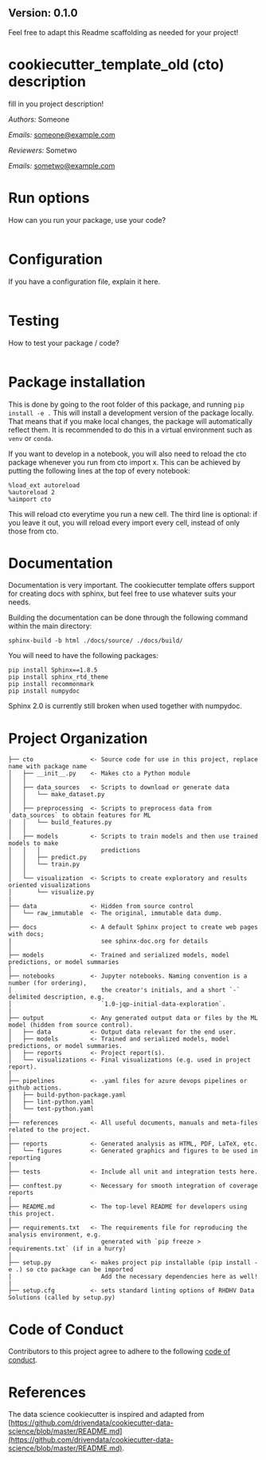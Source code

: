 ## Version: 0.1.0

Feel free to adapt this Readme scaffolding as needed for your project!

# cookiecutter_template_old (cto) description

fill in you project description!

_Authors:_ Someone

_Emails:_ someone@example.com

_Reviewers:_ Sometwo

_Emails:_ sometwo@example.com

# Run options

How can you run your package, use your code?

``` 
```

# Configuration

If you have a configuration file, explain it here.

```
```

# Testing

How to test your package / code?

```
```

# Package installation

This is done by going to the root folder of this package, and running `pip install -e .` This will install a development version of the package locally. That means that if you make local changes, the package will automatically reflect them. It is recommended to do this in a virtual environment such as `venv` or `conda`.

If you want to develop in a notebook, you will also need to reload the cto package whenever you run from cto import x. This can be achieved by putting the following lines at the top of every notebook:

```
%load_ext autoreload
%autoreload 2
%aimport cto
```

This will reload cto everytime you run a new cell. The third line is optional: if you leave it out, you will reload every import every cell, instead of only those from cto.

# Documentation

Documentation is very important. The cookiecutter template offers support for creating docs with sphinx, but feel free to use whatever suits your needs.

Building the documentation can be done through the following command within the main directory:

```
sphinx-build -b html ./docs/source/ ./docs/build/
```

You will need to have the following packages:
```
pip install Sphinx==1.8.5
pip install sphinx_rtd_theme
pip install recommonmark
pip install numpydoc
```

Sphinx 2.0 is currently still broken when used together with numpydoc.

# Project Organization

    ├── cto                <- Source code for use in this project, replace name with package name
    │   ├── __init__.py    <- Makes cto a Python module
    │   │
    │   ├── data_sources   <- Scripts to download or generate data
    │   │   └── make_dataset.py
    │   │
    │   ├── preprocessing  <- Scripts to preprocess data from `data_sources` to obtain features for ML
    │   │   └── build_features.py
    │   │
    │   ├── models         <- Scripts to train models and then use trained models to make
    │   │   │                 predictions
    │   │   ├── predict.py
    │   │   └── train.py
    │   │
    │   └── visualization  <- Scripts to create exploratory and results oriented visualizations
    │       └── visualize.py
    |
    ├── data               <- Hidden from source control
    │   └── raw_immutable  <- The original, immutable data dump.
    │
    ├── docs               <- A default Sphinx project to create web pages with docs; 
    |                         see sphinx-doc.org for details
    │
    ├── models             <- Trained and serialized models, model predictions, or model summaries
    │
    ├── notebooks          <- Jupyter notebooks. Naming convention is a number (for ordering),
    │                         the creator's initials, and a short `-` delimited description, e.g.
    │                         `1.0-jqp-initial-data-exploration`.
    |
    ├── output             <- Any generated output data or files by the ML model (hidden from source control).
    │   ├── data           <- Output data relevant for the end user.
    │   ├── models         <- Trained and serialized models, model predictions, or model summaries.
    │   ├── reports        <- Project report(s).
    │   └── visualizations <- Final visualizations (e.g. used in project report).
    │
    ├── pipelines          <- .yaml files for azure devops pipelines or github actions.
    │   ├── build-python-package.yaml
    │   ├── lint-python.yaml
    │   └── test-python.yaml
    |
    ├── references         <- All useful documents, manuals and meta-files related to the project.
    │
    ├── reports            <- Generated analysis as HTML, PDF, LaTeX, etc.
    │   └── figures        <- Generated graphics and figures to be used in reporting
    |
    ├── tests              <- Include all unit and integration tests here.
    |
    ├── conftest.py        <- Necessary for smooth integration of coverage reports
    │
    ├── README.md          <- The top-level README for developers using this project.
    |
    ├── requirements.txt   <- The requirements file for reproducing the analysis environment, e.g.
    │                         generated with `pip freeze > requirements.txt` (if in a hurry)
    │
    ├── setup.py           <- makes project pip installable (pip install -e .) so cto package can be imported
    |                         Add the necessary dependencies here as well!
    |
    ├── setup.cfg          <- sets standard linting options of RHDHV Data Solutions (called by setup.py)

# Code of Conduct

Contributors to this project agree to adhere to the following [code of conduct](https://www.contributor-covenant.org/version/2/0/code_of_conduct.html).

# References

The data science cookiecutter is inspired and adapted from [https://github.com/drivendata/cookiecutter-data-science/blob/master/README.md](https://github.com/drivendata/cookiecutter-data-science/blob/master/README.md).
